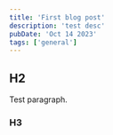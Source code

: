 ```yaml
---
title: 'First blog post'
description: 'test desc'
pubDate: 'Oct 14 2023'
tags: ['general']
---
```


## H2
Test paragraph.

### H3 